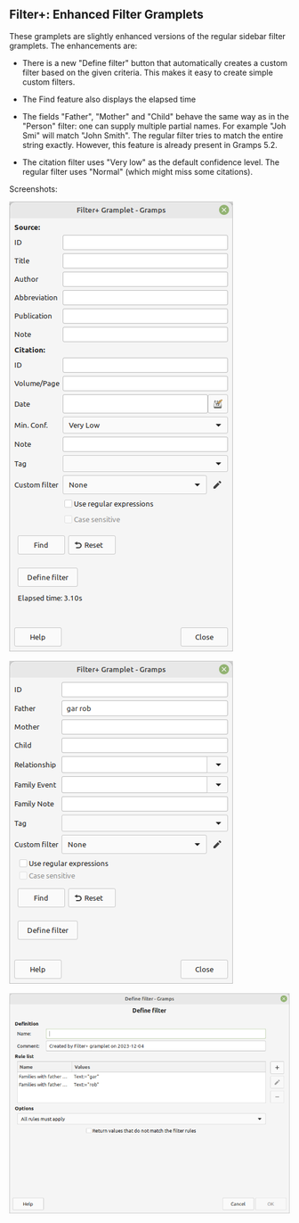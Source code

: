 ## Filter+: Enhanced Filter Gramplets

These gramplets are slightly enhanced versions of the regular sidebar filter gramplets. The enhancements are:

* There is a new "Define filter" button that automatically creates a custom filter based on the given criteria. This makes it easy to create simple custom filters.

* The Find feature also displays the elapsed time

* The fields "Father", "Mother" and "Child" behave the same way as in the "Person" filter: one can supply multiple partial names. For example "Joh Smi" will match "John Smith". The regular filter tries to match the entire string exactly. However, this feature is already present in Gramps 5.2.

* The citation filter uses "Very low" as the default confidence level. The regular filter uses "Normal" (which might miss some citations).

Screenshots:

![citation-filter](citation-filter.png)

![person-filter](person-filter.png)

![define-filter](define-filter.png)

